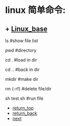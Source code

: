 # linux 简单命令:

## + [Linux_base](https://www.tecmint.com/linux-commands-cheat-sheet/)

ls #show file list

pwd #directory

cd . #load in dir

cd .. #back in dir

mkdir #make dir

rm (-rf) #delete file/dir

sh test.sh #run file

+ [return_top](./linux_01_base.html)<br>
+ [return_back](../01_linux.html)<br>
+ [next](./linux_02_advance.html)<br>




